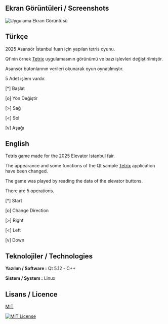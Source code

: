 
## Ekran Görüntüleri / Screenshots

![Uygulama Ekran Görüntüsü](https://via.placeholder.com/468x300?text=App+Screenshot+Here)

  ## Türkçe

2025 Asansör İstanbul fuarı için yapılan tetris oyunu.

Qt'nin örnek [Tetrix](https://doc.qt.io/qt-5/qtwidgets-widgets-tetrix-example.html)  uygulamasının görünümü ve bazı işlevleri değiştirilmiştir.

Asansör butonlarının verileri okunarak oyun oynatılmıştır.

5 Adet işlem vardır. 

[*] Başlat

[o] Yön Değiştir

[>] Sağ 

[<] Sol 

[v] Aşağı 
  

## English

Tetris game made for the 2025 Elevator Istanbul fair.

The appearance and some functions of the Qt sample [Tetrix](https://doc.qt.io/qt-5/qtwidgets-widgets-tetrix-example.html) application have been changed.

The game was played by reading the data of the elevator buttons.

There are 5 operations.

[*] Start

[o] Change Direction

[>] Right

[<] Left

[v] Down
## Teknolojiler / Technologies

**Yazılım / Software :** Qt 5.12 - C++

**Sistem / System :** Linux

  
## Lisans / Licence

[MIT](https://choosealicense.com/licenses/mit/)

[![MIT License](https://img.shields.io/badge/License-MIT-green.svg)](https://choosealicense.com/licenses/mit/)

  
